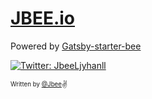 # [JBEE.io](https://jbee.io)

Powered by [Gatsby-starter-bee](https://github.com/JaeYeopHan/gatsby-starter-bee)

<p>
  <a href="https://twitter.com/JbeeLjyhanll">
    <img alt="Twitter: JbeeLjyhanll" src="https://img.shields.io/twitter/follow/JbeeLjyhanll.svg?style=social" target="_blank" />
  </a>
</p>

<sub><sup>Written by <a href="https://github.com/JaeYeopHan">@Jbee</a></sup></sub><small>✌</small>
